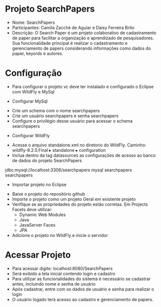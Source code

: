 # Projeto SearchPapers
- Nome: SearchPapers
- Participantes: Camila Zacché de Aguiar e Daisy Ferreira Brito
- Descrição: O Search Paper é um projeto colaborativo de cadastramento de paper para facilitar a organização e aprendizado de pesquisadores. Sua funcionalidade principal é realizar o cadastramento e gerenciamento de papers considerando informações como dados do paper, keyords e autores.


# Configuração
- Para configurar o projeto vc deve ter instalado e configurado o Eclipse com WildFly e MySql

+ Configurar MySql
- Crie um schema com o nome searchpapers
- Crie um usuário searchpapers e senha searchpapers
- Configure o privilégio desse usuário para acessar o schema searchpapers

+ Configurar WildFly
- Acesse o arquivo standalone.xml no diretorio do WildFly. Caminho: wildfly-8.2.0.Final ▸ standalone ▸ configuration
- Inclua dentro da tag datasources as configurações de acesso ao banco de dados do projeto SearchPapers


<datasource jta="true" jndi-name="java:jboss/datasources/SearchPapers" pool-name="SearchPapersPool" enabled="true" use-java-context="true">
    <connection-url>jdbc:mysql://localhost:3306/searchpapers</connection-url>
        <driver>mysql</driver>
        <security>
            <user-name>searchpapers</user-name>
            <password>searchpapers</password>
        </security>
</datasource>


+ Importar projeto no Eclipse
- Baixe o projeto do repositório github
- Importe o projeto como um projeto Geral em existente projeto
- Verifique se as propriedades do projeto estão corretas. Em Projects Facets deve utilizar:
	- Dynamic Web Modules
	- Java
	- JavaServer Faces
	- JPA
- Adicione o projeto no WildFly e inicie o servidor


# Acessar Projeto
- Para acessar digite: localhost:8080/SearchPapers
- Será exibido a tela inicial contendo login e cadastro
- Para utilizar as funcionalidades do sistema é necessário se cadastrar antes, incluindo nome e senha de usuário
- Após cadastrar, entre com os dados de usuário e senha para realizar o login
- O usuário logado terá acesso ao cadastro e gerenciamento de papers.
